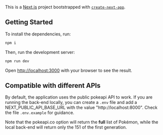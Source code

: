 This is a [Next.js](https://nextjs.org) project bootstrapped with [`create-next-app`](https://nextjs.org/docs/app/api-reference/cli/create-next-app).

## Getting Started

To install the dependencies, run:

```bash
npm i
```

Then, run the development server:

```bash
npm run dev
```

Open [http://localhost:3000](http://localhost:3000) with your browser to see the result.

## Compatible with different APIs

By default, the application uses the public pokeapi API to work. If you are running the back-end locally, you can create a `.env` file and add a NEXT_PUBLIC_API_BASE_URL with the value "http://localhost:8000". Check the file `.env.example` for guidance.

Note that the pokeapi.co option will return the **full** list of Pokémon, while the local back-end will return only the 151 of the first generation.
